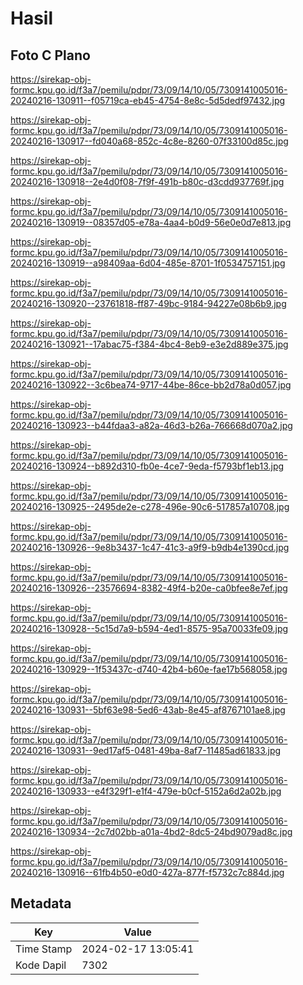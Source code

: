 # Hasil

## Foto C Plano

https://sirekap-obj-formc.kpu.go.id/f3a7/pemilu/pdpr/73/09/14/10/05/7309141005016-20240216-130911--f05719ca-eb45-4754-8e8c-5d5dedf97432.jpg

https://sirekap-obj-formc.kpu.go.id/f3a7/pemilu/pdpr/73/09/14/10/05/7309141005016-20240216-130917--fd040a68-852c-4c8e-8260-07f33100d85c.jpg

https://sirekap-obj-formc.kpu.go.id/f3a7/pemilu/pdpr/73/09/14/10/05/7309141005016-20240216-130918--2e4d0f08-7f9f-491b-b80c-d3cdd937769f.jpg

https://sirekap-obj-formc.kpu.go.id/f3a7/pemilu/pdpr/73/09/14/10/05/7309141005016-20240216-130919--08357d05-e78a-4aa4-b0d9-56e0e0d7e813.jpg

https://sirekap-obj-formc.kpu.go.id/f3a7/pemilu/pdpr/73/09/14/10/05/7309141005016-20240216-130919--a98409aa-6d04-485e-8701-1f0534757151.jpg

https://sirekap-obj-formc.kpu.go.id/f3a7/pemilu/pdpr/73/09/14/10/05/7309141005016-20240216-130920--23761818-ff87-49bc-9184-94227e08b6b9.jpg

https://sirekap-obj-formc.kpu.go.id/f3a7/pemilu/pdpr/73/09/14/10/05/7309141005016-20240216-130921--17abac75-f384-4bc4-8eb9-e3e2d889e375.jpg

https://sirekap-obj-formc.kpu.go.id/f3a7/pemilu/pdpr/73/09/14/10/05/7309141005016-20240216-130922--3c6bea74-9717-44be-86ce-bb2d78a0d057.jpg

https://sirekap-obj-formc.kpu.go.id/f3a7/pemilu/pdpr/73/09/14/10/05/7309141005016-20240216-130923--b44fdaa3-a82a-46d3-b26a-766668d070a2.jpg

https://sirekap-obj-formc.kpu.go.id/f3a7/pemilu/pdpr/73/09/14/10/05/7309141005016-20240216-130924--b892d310-fb0e-4ce7-9eda-f5793bf1eb13.jpg

https://sirekap-obj-formc.kpu.go.id/f3a7/pemilu/pdpr/73/09/14/10/05/7309141005016-20240216-130925--2495de2e-c278-496e-90c6-517857a10708.jpg

https://sirekap-obj-formc.kpu.go.id/f3a7/pemilu/pdpr/73/09/14/10/05/7309141005016-20240216-130926--9e8b3437-1c47-41c3-a9f9-b9db4e1390cd.jpg

https://sirekap-obj-formc.kpu.go.id/f3a7/pemilu/pdpr/73/09/14/10/05/7309141005016-20240216-130926--23576694-8382-49f4-b20e-ca0bfee8e7ef.jpg

https://sirekap-obj-formc.kpu.go.id/f3a7/pemilu/pdpr/73/09/14/10/05/7309141005016-20240216-130928--5c15d7a9-b594-4ed1-8575-95a70033fe09.jpg

https://sirekap-obj-formc.kpu.go.id/f3a7/pemilu/pdpr/73/09/14/10/05/7309141005016-20240216-130929--1f53437c-d740-42b4-b60e-fae17b568058.jpg

https://sirekap-obj-formc.kpu.go.id/f3a7/pemilu/pdpr/73/09/14/10/05/7309141005016-20240216-130931--5bf63e98-5ed6-43ab-8e45-af8767101ae8.jpg

https://sirekap-obj-formc.kpu.go.id/f3a7/pemilu/pdpr/73/09/14/10/05/7309141005016-20240216-130931--9ed17af5-0481-49ba-8af7-11485ad61833.jpg

https://sirekap-obj-formc.kpu.go.id/f3a7/pemilu/pdpr/73/09/14/10/05/7309141005016-20240216-130933--e4f329f1-e1f4-479e-b0cf-5152a6d2a02b.jpg

https://sirekap-obj-formc.kpu.go.id/f3a7/pemilu/pdpr/73/09/14/10/05/7309141005016-20240216-130934--2c7d02bb-a01a-4bd2-8dc5-24bd9079ad8c.jpg

https://sirekap-obj-formc.kpu.go.id/f3a7/pemilu/pdpr/73/09/14/10/05/7309141005016-20240216-130916--61fb4b50-e0d0-427a-877f-f5732c7c884d.jpg


## Metadata

| Key        | Value               |
| ---------- | ------------------- |
| Time Stamp | 2024-02-17 13:05:41 |
| Kode Dapil | 7302                |



